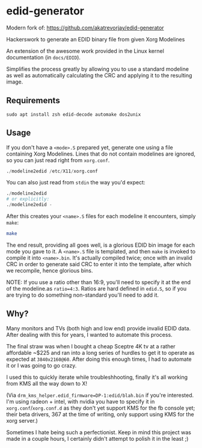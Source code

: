 edid-generator
==============

Modern fork of: https://github.com/akatrevorjay/edid-generator

Hackerswork to generate an EDID binary file from given Xorg Modelines

An extension of the awesome work provided in the Linux kernel documentation (in `docs/EDID`).

Simplifies the process greatly by allowing you to use a standard modeline as well as automatically calculating the CRC
and applying it to the resulting image.

Requirements
------------

```
sudo apt install zsh edid-decode automake dos2unix
```

Usage
-----

If you don't have a `<mode>.S` prepared yet, generate one using a file containing Xorg Modelines. Lines that do not
contain modelines are ignored, so you can just read right from `xorg.conf`.

```s
./modeline2edid /etc/X11/xorg.conf
```

You can also just read from `stdin` the way you'd expect:

```s
./modeline2edid
# or explicitly:
./modeline2edid -
```

After this creates your `<name>.S` files for each modeline it encounters, simply `make`:

```sh
make
```

The end result, providing all goes well, is a glorious EDID bin image for each mode you gave to it. A `<name>.S` file
is templated, and then `make` is invoked to compile it into `<name>.bin`. It's actually compiled twice; once with an
invalid CRC in order to generate said CRC to enter it into the template, after which we recompile, hence glorious bins.

NOTE: If you use a ratio other than 16:9, you'll need to specify it at the end of the modeline.as `ratio=4:3`.
Ratios are hard defined in `edid.S`, so if you are trying to do something non-standard you'll need to add it.

Why?
----

Many monitors and TVs (both high and low end) provide invalid EDID data. After dealing with this for years, I wanted to
automate this process.

The final straw was when I bought a cheap Sceptre 4K tv at a rather affordable ~$225 and ran into a long series of hurdles to get it to operate
as expected at `3840x2160@60`. After doing this enough times, I had to automate it or I was going to go crazy.

I used this to quickly iterate while troubleshhooting, finally it's all working from KMS all the way down to X!

(Via `drm_kms_helper.edid_firmware=DP-1:edid/blah.bin` if you're interested. I'm using radeon + intel, with nvidia you
have to specify it in `xorg.conf`/`xorg.conf.d` as they don't yet support KMS for the fb console yet; their beta
drivers, 367 at the time of writing, only support using KMS for the xorg server.)

Sometimes I hate being such a perfectionist. Keep in mind this project was made in a couple hours, I certainly didn't
attempt to polish it in the least ;)
